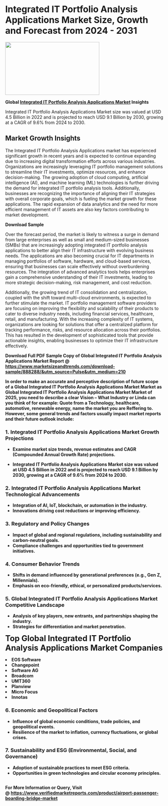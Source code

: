 <H1>Integrated IT Portfolio Analysis Applications Market Size, Growth and Forecast from 2024 - 2031</H1><img class="aligncenter size-medium wp-image-584254" src="https://thirdeyenews.in/wp-content/uploads/2024/09/Global-Market-Research-300x168.jpeg" alt="" width="300" height="168" /><p><strong>Global&nbsp;<a href="https://www.marketsizeandtrends.com/download-sample/888288/&amp;utm_source=Pulse&amp;utm_medium=210">Integrated IT Portfolio Analysis Applications Market</a> Insights</strong></p><p>Integrated IT Portfolio Analysis Applications Market size was valued at USD 4.5 Billion in 2022 and is projected to reach USD 9.1 Billion by 2030, growing at a CAGR of 9.6% from 2024 to 2030.</p><p><h2>Market Growth Insights</h2> <p>The Integrated IT Portfolio Analysis Applications market has experienced significant growth in recent years and is expected to continue expanding due to increasing digital transformation efforts across various industries. Organizations are increasingly leveraging IT portfolio management solutions to streamline their IT investments, optimize resources, and enhance decision-making. The growing adoption of cloud computing, artificial intelligence (AI), and machine learning (ML) technologies is further driving the demand for integrated IT portfolio analysis tools. Additionally, businesses are recognizing the importance of aligning their IT strategies with overall corporate goals, which is fueling the market growth for these applications. The rapid expansion of data analytics and the need for more efficient management of IT assets are also key factors contributing to market development.</p> <p><strong>Download Sample</strong></p> <p>Over the forecast period, the market is likely to witness a surge in demand from large enterprises as well as small and medium-sized businesses (SMBs) that are increasingly adopting integrated IT portfolio analysis applications to better align their IT infrastructure with evolving business needs. The applications are also becoming crucial for IT departments in managing portfolios of software, hardware, and cloud-based services, ensuring that businesses can scale effectively without overburdening resources. The integration of advanced analytics tools helps enterprises gain a comprehensive understanding of their IT investments, leading to more strategic decision-making, risk management, and cost reduction.</p> <p>Additionally, the growing trend of IT consolidation and centralization, coupled with the shift toward multi-cloud environments, is expected to further stimulate the market. IT portfolio management software providers are focusing on improving the flexibility and scalability of their products to cater to diverse industry needs, including financial services, healthcare, retail, and manufacturing. With the increasing complexity of IT systems, organizations are looking for solutions that offer a centralized platform for tracking performance, risks, and resource allocation across their portfolios. This has resulted in the development of sophisticated tools that provide actionable insights, enabling businesses to optimize their IT infrastructure effectively.</p> <p><strong></p><p><span class=""><strong>Download Full PDF Sample Copy of Global Integrated IT Portfolio Analysis Applications Market Report</strong> @ <a href="https://www.marketsizeandtrends.com/download-sample/888288/&amp;utm_source=Pulse&amp;utm_medium=210" target="_blank">https://www.marketsizeandtrends.com/download-sample/888288/&amp;utm_source=Pulse&amp;utm_medium=210</a></span></p><p>In order to make an accurate and perceptive description of future scope of a Global&nbsp;Integrated IT Portfolio Analysis Applications Market Market as Global&nbsp;Integrated IT Portfolio Analysis Applications Market Market of 2025, you need to describe a clear Vision &ndash; What Industry or Linda can you think of for example: Quote from a Technology, healthcare, automotive, renewable energy, name the market you are Reffering to. However, some general trends and factors usually impact market reports and their future outlook include:</p><h3>1.&nbsp;<strong>Integrated IT Portfolio Analysis Applications Market Growth Projections</strong></h3><ul><li>Examine market size trends, revenue estimates and CAGR (Compounded Annual Growth Rate) projections.</li><li><p>Integrated IT Portfolio Analysis Applications Market size was valued at USD 4.5 Billion in 2022 and is projected to reach USD 9.1 Billion by 2030, growing at a CAGR of 9.6% from 2024 to 2030.</p></li></ul><h3>2.&nbsp;<strong>Integrated IT Portfolio Analysis Applications Market Technological Advancements</strong></h3><ul><li>Integration of AI, IoT, blockchain, or automation in the industry.</li><li>Innovations driving cost reductions or improving efficiency.</li></ul><h3>3.&nbsp;<strong>Regulatory and Policy Changes</strong></h3><ul><li>Impact of global and regional regulations, including sustainability and carbon-neutral goals.</li><li>Compliance challenges and opportunities tied to government initiatives.</li></ul><h3>4.&nbsp;<strong>Consumer Behavior Trends</strong></h3><ul><li>Shifts in demand influenced by generational preferences (e.g., Gen Z, Millennials).</li><li>Emphasis on eco-friendly, ethical, or personalized products/services.</li></ul><h3>5.&nbsp;<strong>Global Integrated IT Portfolio Analysis Applications Market Competitive Landscape</strong></h3><ul><li>Analysis of key players, new entrants, and partnerships shaping the industry.</li><li>Strategies for differentiation and market penetration.</li></ul><p data-pm-slice="1 1 []"><span style="color: inherit; font-family: inherit; font-size: 25px;">Top Global Integrated IT Portfolio Analysis Applications Market Companies</span></p><div class="" data-test-id=""><p><li>EOS Software</li><li> Changepoint</li><li> Software AG</li><li> Broadcom</li><li> UMT360</li><li> Planview</li><li> Micro Focus</li><li> Innotas</li></p></div><h3>6.&nbsp;<strong>Economic and Geopolitical Factors</strong></h3><ul><li>Influence of global economic conditions, trade policies, and geopolitical events.</li><li>Resilience of the market to inflation, currency fluctuations, or global crises.</li></ul><h3>7.&nbsp;<strong>Sustainability and ESG (Environmental, Social, and Governance)</strong></h3><ul><li>Adoption of sustainable practices to meet ESG criteria.</li><li>Opportunities in green technologies and circular economy principles.</li></ul><h2><strong style="font-size: 14px;">For More Information or Query, Visit @&nbsp;</strong><a style="background-color: #ffffff; font-size: 14px;" href="https://www.marketsizeandtrends.com/report/integrated-it-portfolio-analysis-applications-market-/" target="_blank">https://www.verifiedmarketreports.com/product/airport-passenger-boarding-bridge-market</a></h2>
